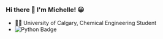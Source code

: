 ### Hi there 👋 I'm Michelle! :grinning:

- :woman_scientist: University of Calgary, Chemical Engineering Student
- ![Python Badge](https://img.shields.io/badge/Python-3776AB?style=for-the-badge&logo=python&logoColor=white)

